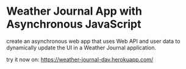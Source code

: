 # Weather Journal App with Asynchronous JavaScript


create an asynchronous web app that uses Web API and user data to dynamically update the UI in a Weather Journal application.

try it now on: https://weather-journal-dav.herokuapp.com/